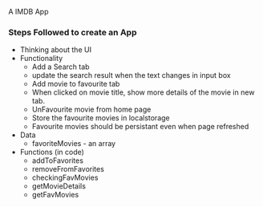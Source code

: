 A IMDB App


### Steps Followed to create an App

- Thinking about the UI
- Functionality
	- Add a Search tab
	- update the search result when the text changes in input box
	- Add movie to favourite tab
	- When clicked on movie title, show more details of the movie in new tab.
	- UnFavourite movie from home page
	- Store the favourite movies in localstorage
	- Favourite movies should be persistant even when page refreshed
- Data
	- favoriteMovies - an array
- Functions (in code)
	- addToFavorites
	- removeFromFavorites
	- checkingFavMovies
	- getMovieDetails
	- getFavMovies
	
